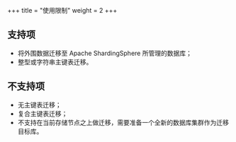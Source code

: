 +++
title = "使用限制"
weight = 2
+++

## 支持项

* 将外围数据迁移至 Apache ShardingSphere 所管理的数据库；
* 整型或字符串主键表迁移。

## 不支持项

* 无主键表迁移；
* 复合主键表迁移；
* 不支持在当前存储节点之上做迁移，需要准备一个全新的数据库集群作为迁移目标库。
